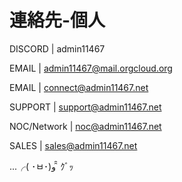 # 連絡先-個人

DISCORD | admin11467

EMAIL | admin11467@mail.orgcloud.org

EMAIL | connect@admin11467.net

SUPPORT | support@admin11467.net

NOC/Network | noc@admin11467.net

SALES | sales@admin11467.net

...╭( ･ㅂ･)و ̑̑ ｸﾞｯ
